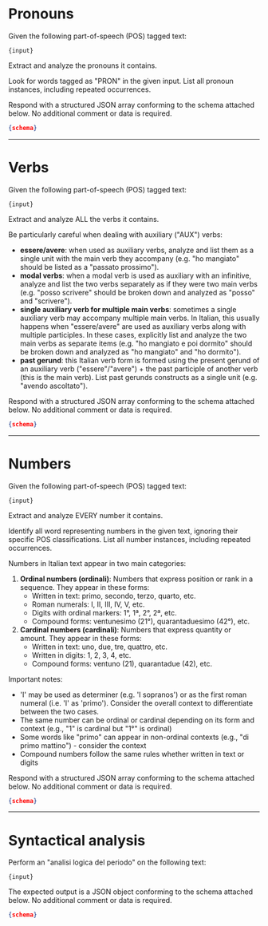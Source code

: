 # Pronouns
Given the following part-of-speech (POS) tagged text:
```
{input}
```
Extract and analyze the pronouns it contains.

Look for words tagged as "PRON" in the given input. List all pronoun instances, including repeated occurrences.

Respond with a structured JSON array conforming to the schema attached below. No additional comment or data is required.
```json
{schema}
```
---
# Verbs
Given the following part-of-speech (POS) tagged text:
```
{input}
```
Extract and analyze ALL the verbs it contains.

Be particularly careful when dealing with auxiliary ("AUX") verbs:
- **essere/avere**: when used as auxiliary verbs, analyze and list them as a single unit with the main verb they accompany (e.g. "ho mangiato" should be listed as a "passato prossimo").
- **modal verbs**: when a modal verb is used as auxiliary with an infinitive, analyze and list the two verbs separately as if they were two main verbs (e.g. "posso scrivere" should be broken down and analyzed as "posso" and "scrivere").
- **single auxiliary verb for multiple main verbs**: sometimes a single auxiliary verb may accompany multiple main verbs. In Italian, this usually happens when "essere/avere" are used as auxiliary verbs along with multiple participles. In these cases, explicitly list and analyze the two main verbs as separate items (e.g. "ho mangiato e poi dormito" should be broken down and analyzed as "ho mangiato" and "ho dormito").
- **past gerund**: this Italian verb form is formed using the present gerund of an auxiliary verb ("essere"/"avere") + the past participle of another verb (this is the main verb). List past gerunds constructs as a single unit (e.g. "avendo ascoltato").

Respond with a structured JSON array conforming to the schema attached below. No additional comment or data is required.
```json
{schema}
```
---
# Numbers
Given the following part-of-speech (POS) tagged text:
```
{input}
```
Extract and analyze EVERY number it contains.

Identify all word representing numbers in the given text, ignoring their specific POS classifications. List all number instances, including repeated occurrences.

Numbers in Italian text appear in two main categories:
1. **Ordinal numbers (ordinali)**: Numbers that express position or rank in a sequence. They appear in these forms:
   - Written in text: primo, secondo, terzo, quarto, etc.
   - Roman numerals: I, II, III, IV, V, etc.
   - Digits with ordinal markers: 1°, 1ª, 2°, 2ª, etc.
   - Compound forms: ventunesimo (21°), quarantaduesimo (42°), etc.
2. **Cardinal numbers (cardinali)**: Numbers that express quantity or amount. They appear in these forms:
   - Written in text: uno, due, tre, quattro, etc.
   - Written in digits: 1, 2, 3, 4, etc.
   - Compound forms: ventuno (21), quarantadue (42), etc.

Important notes:
- 'I' may be used as determiner (e.g. 'I sopranos') or as the first roman numeral (i.e. 'I' as 'primo'). Consider the overall context to differentiate between the two cases.
- The same number can be ordinal or cardinal depending on its form and context (e.g., "1" is cardinal but "1°" is ordinal)
- Some words like "primo" can appear in non-ordinal contexts (e.g., "di primo mattino") - consider the context
- Compound numbers follow the same rules whether written in text or digits

Respond with a structured JSON array conforming to the schema attached below. No additional comment or data is required.
```json
{schema}
```
---
# Syntactical analysis
Perform an "analisi logica del periodo" on the following text:
```
{input}
```
The expected output is a JSON object conforming to the schema attached below. No additional comment or data is required.
```json
{schema}
```
